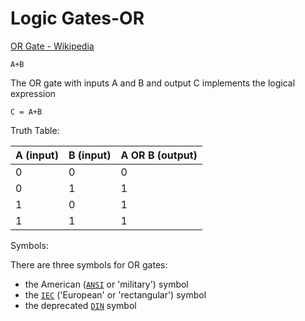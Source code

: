# Logic Gates-OR

[OR Gate - Wikipedia](https://en.wikipedia.org/wiki/OR_gate)

`A+B`

The OR gate with inputs A and B and output C implements the logical expression

`C = A+B`

Truth Table:

A (input)| B (input)| A OR B (output)
---------| -------- | --------------
0  | 0 | 0
0  | 1 | 1
1  | 0 | 1
1  | 1 | 1


Symbols:

There are three symbols for OR gates:
* the American ([`ANSI`](https://upload.wikimedia.org/wikipedia/commons/thumb/1/16/OR_ANSI_Labelled.svg/120px-OR_ANSI_Labelled.svg.png) or 'military') symbol
* the [`IEC`](https://upload.wikimedia.org/wikipedia/commons/thumb/f/fa/IEC_OR.svg/128px-IEC_OR.svg.png) ('European' or 'rectangular') symbol
* the deprecated [`DIN`](https://upload.wikimedia.org/wikipedia/commons/thumb/0/03/OR_DIN.svg/100px-OR_DIN.svg.png) symbol

